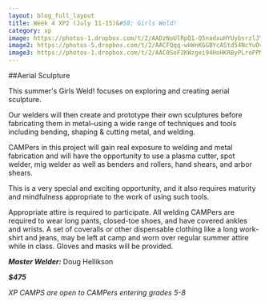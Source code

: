 ```yaml
---
layout: blog_full_layout
title: Week 4 XP2 (July 11-15)&#58; Girls Weld!
category: xp
image: https://photos-1.dropbox.com/t/2/AADzNoUlRpQ1-Q5nadxuHYUybsrzlJYmXhM9dp0NBsuArw/12/96179569/jpeg/32x32/1/_/1/2/IMG_1225.JPG/EPPnz0oY5rYBIAIoAg/dBAaqUiwsa1FqM3ETJkZzcvpcJEEG9T1P1Qlq7rdDWc?size=1024x768&size_mode=3
image2: https://photos-5.dropbox.com/t/2/AACFQqq-wkWnKGGBYcAStd54NcYuOvfTcDBO6KXfyPqfXw/12/96179569/jpeg/32x32/1/_/1/2/IMG_1030.JPG/EPPnz0oY5rYBIAIoAg/w6_QsYNycHk4j73PzqRwto1HUPA9A6hCxwryBi-ELJ4?size=1024x768&size_mode=3
image3: https://photos-1.dropbox.com/t/2/AAC0SoF2KWzgei94HoHKRByPLroPPMXj9wu5FBO9xlPWhw/12/96179569/jpeg/32x32/1/_/1/2/IMG_1039.JPG/EPPnz0oY5rYBIAIoAg/Yaq9NcwNtnY-0RKTZffPjPaCebrtWFTyYs6r9vZlAA0?size=1024x768&size_mode=3
---
```


##Aerial Sculpture


This summer's Girls Weld! focuses on exploring and creating aerial sculpture.

Our welders will then create and prototype their own sculptures before fabricating them in metal–using a wide range of techniques and tools including bending, shaping & cutting metal, and welding.

CAMPers in this project will gain real exposure to welding and metal fabrication and will have the opportunity to use a plasma cutter, spot welder, mig welder as well as benders and rollers, hand shears, and arbor shears. 

This is a very special and exciting opportunity, and it also requires maturity and mindfulness appropriate to the work of using such tools.

Appropriate attire is required to participate. All welding CAMPers are required to wear long pants, closed-toe shoes, and have covered ankles and wrists. A set of coveralls or other dispensable clothing like a long work-shirt and jeans, may be left at camp and worn over regular summer attire while in class. Gloves and masks will be provided. 

**_Master Welder:_** Doug Hellikson

**_$475_**

*XP CAMPS are open to CAMPers entering grades 5-8*
